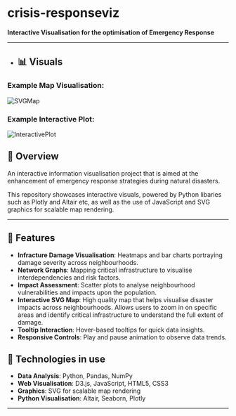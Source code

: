 # crisis-responseviz

**Interactive Visualisation for the optimisation of Emergency Response**


---
- ## 📊 **Visuals**
### Example Map Visualisation:
![SVGMap](https://github.com/user-attachments/assets/094d9b44-972d-49fa-beac-41ec2a1ea03a)

### Example Interactive Plot:

![InteractivePlot](https://github.com/user-attachments/assets/ac94cc4e-4918-4e4f-a0ef-f8b3a28c3655)



## 📖 **Overview**

An interactive information visualisation project that is aimed at the enhancement of emergency response strategies during natural disasters. 

This repository showcases interactive visuals, powered by Python libaries such as Plotly and Altair etc, as well as the use of JavaScript and SVG graphics for scalable map rendering.

---

## 🎯 **Features**

- **Infracture Damage Visualisation**: Heatmaps and bar charts portraying damage severity across neighbourhoods.
- **Network Graphs**: Mapping critical infrastructure to visualise interdependencies and risk factors.
- **Impact Assessment**: Scatter plots to analyse neighbourhood vulnerabilities and impacts upon the population.
- **Interactive SVG Map**: High quality map that helps visualise disaster impacts across neighbourhoods. Allows users to zoom in on specific areas and identify critical infrastructure to understand the full extent of damage.
- **Tooltip Interaction**: Hover-based tooltips for quick data insights.
- **Responsive Controls**: Play and pause animation to observe data trends.


## 🚀 **Technologies in use**
- **Data Analysis**: Python, Pandas, NumPy
- **Web Visualisation**: D3.js, JavaScript, HTML5, CSS3
- **Graphics**: SVG for scalable map rendering
- **Python Visualisation**: Altair, Seaborn, Plotly





---
